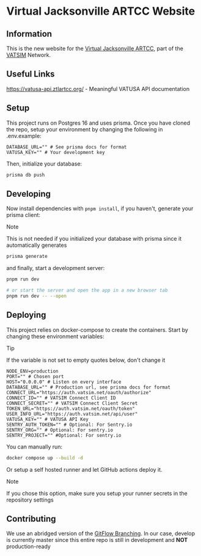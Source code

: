 # Virtual Jacksonville ARTCC Website

## Information
This is the new website for the [Virtual Jacksonville ARTCC](https://zjxartcc.org), part of the [VATSIM](https://vatsim.net) Network.

## Useful Links
https://vatusa-api.ztlartcc.org/ - Meaningful VATUSA API documentation

## Setup
This project runs on Postgres 16 and uses prisma. Once you have cloned the repo, setup your environment by changing the following in .env.example:

```dotenv
DATABASE_URL="" # See prisma docs for format
VATUSA_KEY="" # Your development key
```

Then, initialize your database:

```bash
prisma db push
```

## Developing

Now install dependencies with `pnpm install`, if you haven't, generate your prisma client:
> [!NOTE]
> This is not needed if you initialized your database with prisma since it automatically generates

```bash
prisma generate
```

and finally, start a development server:

```bash
pnpm run dev

# or start the server and open the app in a new browser tab
pnpm run dev -- --open
```


## Deploying

This project relies on docker-compose to create the containers. Start by changing these environment variables:
> [!TIP]
> If the variable is not set to empty quotes below, don't change it

```dotenv
NODE_ENV=production
PORT="" # Chosen port
HOST="0.0.0.0" # Listen on every interface
DATABASE_URL="" # Production url, see prisma docs for format
CONNECT_URL="https://auth.vatsim.net/oauth/authorize"
CONNECT_ID="" # VATSIM Connect Client ID
CONNECT_SECRET="" # VATSIM Connect Client Secret
TOKEN_URL="https://auth.vatsim.net/oauth/token"
USER_INFO_URL="https://auth.vatsim.net/api/user"
VATUSA_KEY="" # VATUSA API Key
SENTRY_AUTH_TOKEN="" # Optional: For Sentry.io
SENTRY_ORG="" # Optional: For sentry.io
SENTRY_PROJECT="" #Optional: For sentry.io
```

You can manually run:

```bash
docker compose up --build -d
```

Or setup a self hosted runner and let GitHub actions deploy it.
> [!NOTE]
> If you chose this option, make sure you setup your runner secrets in the repository settings

## Contributing
We use an abridged version of the [GitFlow Branching](https://nvie.com/posts/a-successful-git-branching-model/). In our case, develop is currently master since this entire repo is still in development and **NOT** production-ready
